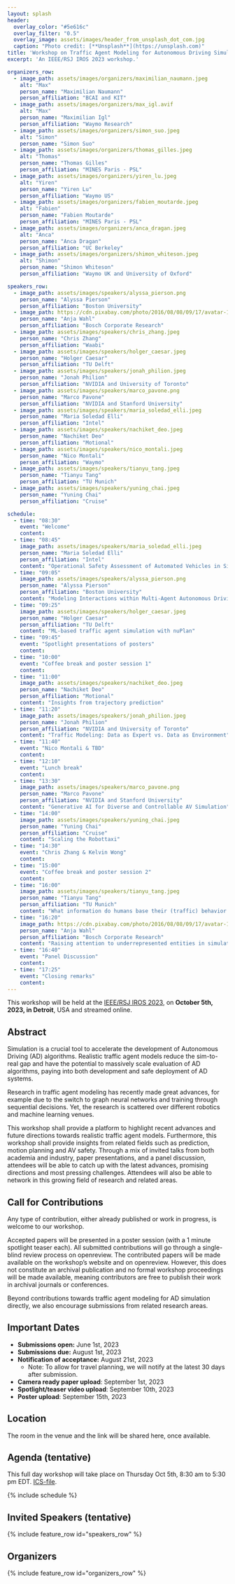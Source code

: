 ```yaml
---
layout: splash
header:
  overlay_color: "#5e616c"
  overlay_filter: "0.5"
  overlay_image: assets/images/header_from_unsplash_dot_com.jpg
  caption: "Photo credit: [**Unsplash**](https://unsplash.com)"
title: 'Workshop on Traffic Agent Modeling for Autonomous Driving Simulation'
excerpt: 'An IEEE/RSJ IROS 2023 workshop.'

organizers_row:
  - image_path: assets/images/organizers/maximilian_naumann.jpeg
    alt: "Max"
    person_name: "Maximilian Naumann"
    person_affiliation: "BCAI and KIT"
  - image_path: assets/images/organizers/max_igl.avif
    alt: "Max"
    person_name: "Maximilian Igl"
    person_affiliation: "Waymo Research"
  - image_path: assets/images/organizers/simon_suo.jpeg
    alt: "Simon"
    person_name: "Simon Suo"
  - image_path: assets/images/organizers/thomas_gilles.jpeg
    alt: "Thomas"
    person_name: "Thomas Gilles"
    person_affiliation: "MINES Paris - PSL"
  - image_path: assets/images/organizers/yiren_lu.jpeg
    alt: "Yiren"
    person_name: "Yiren Lu"
    person_affiliation: "Waymo US"
  - image_path: assets/images/organizers/fabien_moutarde.jpeg
    alt: "Fabien"
    person_name: "Fabien Moutarde"
    person_affiliation: "MINES Paris - PSL"
  - image_path: assets/images/organizers/anca_dragan.jpeg
    alt: "Anca"
    person_name: "Anca Dragan"
    person_affiliation: "UC Berkeley"
  - image_path: assets/images/organizers/shimon_whiteson.jpeg
    alt: "Shimon"
    person_name: "Shimon Whiteson"
    person_affiliation: "Waymo UK and University of Oxford"

speakers_row:
  - image_path: assets/images/speakers/alyssa_pierson.png
    person_name: "Alyssa Pierson"
    person_affiliation: "Boston University"
  - image_path: https://cdn.pixabay.com/photo/2016/08/08/09/17/avatar-1577909_640.png
    person_name: "Anja Wahl"
    person_affiliation: "Bosch Corporate Research"
  - image_path: assets/images/speakers/chris_zhang.jpeg
    person_name: "Chris Zhang"
    person_affiliation: "Waabi"
  - image_path: assets/images/speakers/holger_caesar.jpeg
    person_name: "Holger Caesar"
    person_affiliation: "TU Delft"
  - image_path: assets/images/speakers/jonah_philion.jpeg
    person_name: "Jonah Philion"
    person_affiliation: "NVIDIA and University of Toronto"
  - image_path: assets/images/speakers/marco_pavone.png
    person_name: "Marco Pavone"
    person_affiliation: "NVIDIA and Stanford University"
  - image_path: assets/images/speakers/maria_soledad_elli.jpeg
    person_name: "Maria Soledad Elli"
    person_affiliation: "Intel"
  - image_path: assets/images/speakers/nachiket_deo.jpeg
    person_name: "Nachiket Deo"
    person_affiliation: "Motional"
  - image_path: assets/images/speakers/nico_montali.jpeg
    person_name: "Nico Montali"
    person_affiliation: "Waymo"
  - image_path: assets/images/speakers/tianyu_tang.jpeg
    person_name: "Tianyu Tang"
    person_affiliation: "TU Munich"
  - image_path: assets/images/speakers/yuning_chai.jpeg
    person_name: "Yuning Chai"
    person_affiliation: "Cruise"

schedule:
  - time: "08:30"
    event: "Welcome"
    content: 
  - time: "08:45"
    image_path: assets/images/speakers/maria_soledad_elli.jpeg
    person_name: "Maria Soledad Elli"
    person_affiliation: "Intel"
    content: "Operational Safety Assessment of Automated Vehicles in Simulation"
  - time: "09:05"
    image_path: assets/images/speakers/alyssa_pierson.png
    person_name: "Alyssa Pierson"
    person_affiliation: "Boston University"
    content: "Modeling Interactions within Multi-Agent Autonomous Driving"
  - time: "09:25"
    image_path: assets/images/speakers/holger_caesar.jpeg
    person_name: "Holger Caesar"
    person_affiliation: "TU Delft"
    content: "ML-based traffic agent simulation with nuPlan"
  - time: "09:45"
    event: "Spotlight presentations of posters"
    content: 
  - time: "10:00"
    event: "Coffee break and poster session 1"
    content: 
  - time: "11:00"
    image_path: assets/images/speakers/nachiket_deo.jpeg
    person_name: "Nachiket Deo"
    person_affiliation: "Motional"
    content: "Insights from trajectory prediction"
  - time: "11:20"
    image_path: assets/images/speakers/jonah_philion.jpeg
    person_name: "Jonah Philion"
    person_affiliation: "NVIDIA and University of Toronto"
    content: "Traffic Modeling: Data as Expert vs. Data as Environment"
  - time: "11:40"
    event: "Nico Montali & TBD"
    content: 
  - time: "12:10"
    event: "Lunch break"
    content: 
  - time: "13:30"
    image_path: assets/images/speakers/marco_pavone.png
    person_name: "Marco Pavone"
    person_affiliation: "NVIDIA and Stanford University"
    content: "Generative AI for Diverse and Controllable AV Simulation"
  - time: "14:00"
    image_path: assets/images/speakers/yuning_chai.jpeg
    person_name: "Yuning Chai"
    person_affiliation: "Cruise"
    content: "Scaling the Robottaxi"
  - time: "14:30"
    event: "Chris Zhang & Kelvin Wong"
    content: 
  - time: "15:00"
    event: "Coffee break and poster session 2"
    content: 
  - time: "16:00"
    image_path: assets/images/speakers/tianyu_tang.jpeg
    person_name: "Tianyu Tang"
    person_affiliation: "TU Munich"
    content: "What information do humans base their (traffic) behavior decision on - insights from ergonomics"
  - time: "16:20"
    image_path: https://cdn.pixabay.com/photo/2016/08/08/09/17/avatar-1577909_640.png
    person_name: "Anja Wahl"
    person_affiliation: "Bosch Corporate Research"
    content: "Raising attention to underrepresented entities in simulation studies - a perspective from accident research and two-wheeler research"
  - time: "16:40"
    event: "Panel Discussion"
    content: 
  - time: "17:25"
    event: "Closing remarks"
    content: 
---
```


This workshop will be held at the [IEEE/RSJ IROS 2023](https://ieee-iros.org/), on **October 5th, 2023, in Detroit**, USA and streamed online.

## Abstract

Simulation is a crucial tool to accelerate the development of Autonomous Driving (AD) algorithms. Realistic traffic agent models reduce the sim-to-real gap and have the potential to massively scale evaluation of AD algorithms, paying into both development and safe deployment of AD systems.

Research in traffic agent modeling has recently made great advances, for example due to the switch to graph neural networks and training through sequential decisions. Yet, the research is scattered over different robotics and machine learning venues.

This workshop shall provide a platform to highlight recent advances and future directions towards realistic traffic agent models. Furthermore, this workshop shall provide insights from related fields such as prediction, motion planning and AV safety. Through a mix of invited talks from both academia and industry, paper presentations, and a panel discussion, attendees will be able to catch up with the latest advances, promising directions and most pressing challenges. Attendees will also be able to network in this growing field of research and related areas.

## Call for Contributions

Any type of contribution, either already published or work in progress, is welcome to our workshop.

Accepted papers will be presented in a poster session (with a 1 minute spotlight teaser each). All submitted contributions will go through a single-blind review process on openreview. The contributed papers will be made available on the workshop’s website and on openreview. However, this does not constitute an archival publication and no formal workshop proceedings will be made available, meaning contributors are free to publish their work in archival journals or conferences.

Beyond contributions towards traffic agent modeling for AD simulation directly, we also encourage submissions from related research areas.

## Important Dates

- **Submissions open:** June 1st, 2023
- **Submissions due:** August 1st, 2023
- **Notification of acceptance:** August 21st, 2023
  - Note: To allow for travel planning, we will notify at the latest 30 days after submission.
- **Camera ready paper upload**: September 1st, 2023
- **Spotlight/teaser video upload**: September 10th, 2023
- **Poster upload**: September 15th, 2023

## Location

The room in the venue and the link will be shared here, once available.

## Agenda (tentative)

This full day workshop will take place on Thursday Oct 5th, 8:30 am to 5:30 pm EDT. [ICS-file](assets/TAM-Workshop.ics).

{% include schedule %}


## Invited Speakers (tentative)


{% include feature_row id="speakers_row" %}

## Organizers


{% include feature_row id="organizers_row" %}
